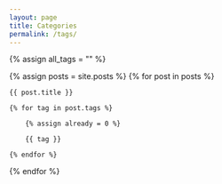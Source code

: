 ```yaml
---
layout: page
title: Categories
permalink: /tags/
---
```


{% assign all_tags = "" %}

{% assign posts = site.posts %}
{% for post in posts %}

    {{ post.title }}

    {% for tag in post.tags %}
        
        {% assign already = 0 %}

        {{ tag }}

    {% endfor %}

{% endfor %}
